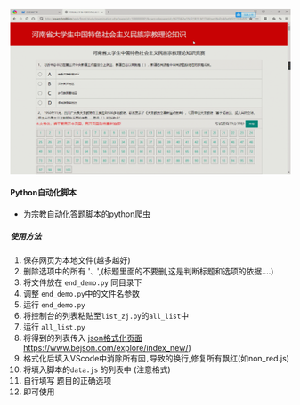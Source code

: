 ![GIF](GIF.gif)

#### Python自动化脚本

- 为宗教自动化答题脚本的python爬虫

##### 使用方法

1. 保存网页为本地文件(越多越好)
2. 删除选项中的所有 '`、`',(标题里面的不要删,这是判断标题和选项的依据....)
3. 将文件放在 `end_demo.py` 同目录下
4. 调整 `end_demo.py`中的文件名参数
5. 运行 `end_demo.py`
6. 将控制台的列表粘贴至`list_zj.py`的`all_list`中
7. 运行 `all_list.py`
8. 将得到的列表传入  [json格式化页面](https://www.bejson.com/explore/index_new/)https://www.bejson.com/explore/index_new/)
9. 格式化后填入VScode中消除所有因`,`导致的换行,修复所有飘红(如non_red.js)
10. 将填入脚本的`data.js` 的列表中 (注意格式)
11. 自行填写 题目的正确选项
12. 即可使用